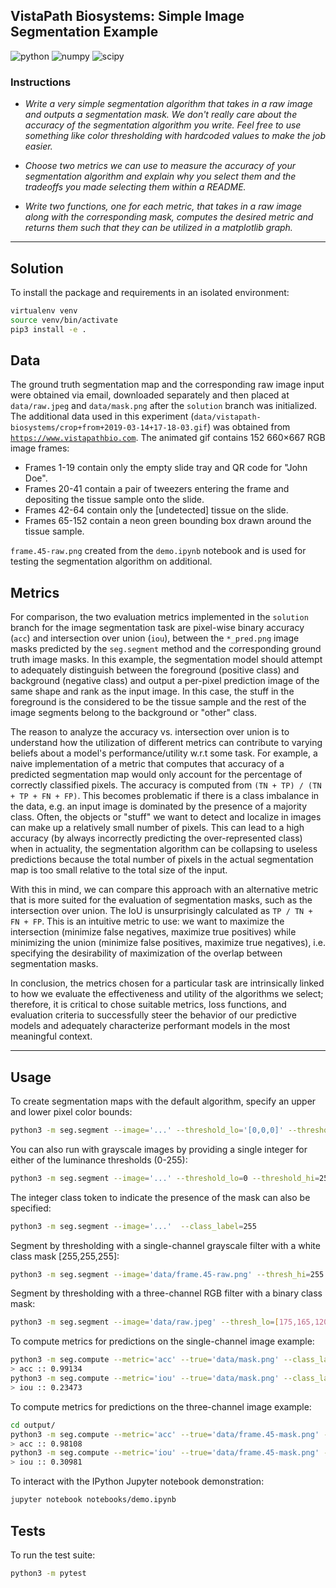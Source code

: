 ## VistaPath Biosystems: Simple Image Segmentation Example

![python](https://img.shields.io/static/v1?label=Python&message=3.9&color=blue)
![numpy](https://img.shields.io/static/v1?label=NumPy&message=1.20.2&color=purple)
![scipy](https://img.shields.io/static/v1?label=SciPy&message=1.7.1&color=orange)

### Instructions
- *Write a very simple segmentation algorithm that takes in a raw image and outputs a segmentation mask. We don't really care about the accuracy of the segmentation algorithm you write. Feel free to use something like color thresholding with hardcoded values to make the job easier.*

- *Choose two metrics we can use to measure the accuracy of your segmentation algorithm and explain why you select them and the tradeoffs you made selecting them within a README.*

- *Write two functions, one for each metric, that takes in a raw image along with the corresponding mask, computes the desired metric and returns them such that they can be utilized in a matplotlib graph.*
___

## Solution
To install the package and requirements in an isolated environment:
```bash
virtualenv venv
source venv/bin/activate
pip3 install -e .
```

## Data
The ground truth segmentation map and the corresponding raw image input were obtained via email, downloaded separately and then placed at `data/raw.jpeg` and `data/mask.png` after the `solution` branch was initialized. The additional data used in this experiment (`data/vistapath-biosystems/crop+from+2019-03-14+17-18-03.gif`) was obtained from [`https://www.vistapathbio.com`](https://www.vistapathbio.com). The animated gif contains 152 660×667 RGB image frames:

- Frames 1-19 contain only the empty slide tray and QR code for "John Doe".
- Frames 20-41 contain a pair of tweezers entering the frame and depositing the tissue sample onto the slide.
- Frames 42-64 contain only the [undetected] tissue on the slide.
- Frames 65-152 contain a neon green bounding box drawn around the tissue sample.

`frame.45-raw.png` created from the `demo.ipynb` notebook and is used for testing the segmentation algorithm on additional.

## Metrics
For comparison, the two evaluation metrics implemented in the `solution` branch for the image segmentation task are pixel-wise binary accuracy (`acc`) and intersection over union (`iou`), between the `*_pred.png` image masks predicted by the `seg.segment` method and the corresponding ground truth image masks. In this example, the segmentation model should attempt to adequately distinguish between the foreground (positive class) and background (negative class) and output a per-pixel prediction image of the same shape and rank as the input image. In this case, the stuff in the foreground is the considered to be the tissue sample and the rest of the image segments belong to the background or "other" class.

The reason to analyze the accuracy vs. intersection over union is to understand how the utilization of different metrics can contribute to varying beliefs about a model's performance/utility w.r.t some task. For example, a naive implementation of a metric that computes that accuracy of a predicted segmentation map would only account for the percentage of correctly classified pixels. The accuracy is computed from `(TN + TP) / (TN + TP + FN + FP)`. This becomes problematic if there is a class imbalance in the data, e.g. an input image is dominated by the presence of a majority class. Often, the objects or "stuff" we want to detect and localize in images can make up a relatively small number of pixels. This can lead to a high accuracy (by always incorrectly predicting the over-represented class) when in actuality, the segmentation algorithm can be collapsing to useless predictions because the total number of pixels in the actual segmentation map is too small relative to the total size of the input.

With this in mind, we can compare this approach with an alternative metric that is more suited for the evaluation of segmentation masks, such as the intersection over union. The IoU is unsurprisingly calculated as `TP / TN + FN + FP`. This is an intuitive metric to use: we want to maximize the intersection (minimize false negatives, maximize true positives) while minimizing the union (minimize false positives, maximize true negatives), i.e. specifying the desirability of maximization of the overlap between segmentation masks.

In conclusion, the metrics chosen for a particular task are intrinsically linked to how we evaluate the effectiveness and utility of the algorithms we select; therefore, it is critical to chose suitable metrics, loss functions, and evaluation criteria to successfully steer the behavior of our predictive models and adequately characterize performant models in the most meaningful context.
___
## Usage
To create segmentation maps with the default algorithm, specify an upper and lower pixel color bounds:
```bash
python3 -m seg.segment --image='...' --threshold_lo='[0,0,0]' --threshold_hi='[255,255,255]'
```
You can also run with grayscale images by providing a single integer for either of the luminance thresholds (0-255):
```bash
python3 -m seg.segment --image='...' --threshold_lo=0 --threshold_hi=255
```
The integer class token to indicate the presence of the mask can also be specified:
```bash
python3 -m seg.segment --image='...'  --class_label=255
```
Segment by thresholding with a single-channel grayscale filter with a white class mask [255,255,255]:
```bash
python3 -m seg.segment --image='data/frame.45-raw.png' --thresh_hi=255 --thresh_lo=120 --class_label=255 --show --save
```
Segment by thresholding with a three-channel RGB filter with a binary class mask:
```bash
python3 -m seg.segment --image='data/raw.jpeg' --thresh_lo=[175,165,120] --thresh_hi=[200,180,140] --class_label=1 --show --save
```

To compute metrics for predictions on the single-channel image example:
```bash
python3 -m seg.compute --metric='acc' --true='data/mask.png' --class_label=1 --pred='raw_pred.png'
> acc :: 0.99134
python3 -m seg.compute --metric='iou' --true='data/mask.png' --class_label=1 --pred='raw_pred.png'
> iou :: 0.23473
```
To compute metrics for predictions on the three-channel image example:
```bash
cd output/
python3 -m seg.compute --metric='acc' --true='data/frame.45-mask.png' --class_label=255 --pred='frame.45-raw_pred.png'
> acc :: 0.98108
python3 -m seg.compute --metric='iou' --true='data/frame.45-mask.png' --class_label=255 --pred='frame.45-raw_pred.png'
> iou :: 0.30981
```
To interact with the IPython Jupyter notebook demonstration:
```bash
jupyter notebook notebooks/demo.ipynb
```

## Tests
To run the test suite:
```bash
python3 -m pytest
```
